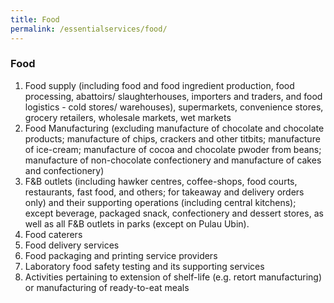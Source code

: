 ```yaml
---
title: Food
permalink: /essentialservices/food/
---
```


### **Food**

1. Food supply (including food and food ingredient production, food processing, abattoirs/ slaughterhouses, importers and traders, and food logistics - cold stores/ warehouses), supermarkets, convenience stores, grocery retailers, wholesale markets, wet markets
2. Food Manufacturing (excluding manufacture of chocolate and chocolate products; manufacture of chips, crackers and other titbits; manufacture of ice-cream; manufacture of cocoa and chocolate pwoder from beans; manufacture of non-chocolate confectionery and manufacture of cakes and confectionery)
3. F&B outlets (including hawker centres, coffee-shops, food courts, restaurants, fast food, and others; for takeaway and delivery orders only) and their supporting operations (including central kitchens); except beverage, packaged snack, confectionery and dessert stores, as well as all F&B outlets in parks (except on Pulau Ubin).
4. Food caterers
5. Food delivery services
6. Food packaging and printing service providers
7. Laboratory food safety testing and its supporting services
8. Activities pertaining to extension of shelf-life (e.g. retort manufacturing) or manufacturing of ready-to-eat meals
